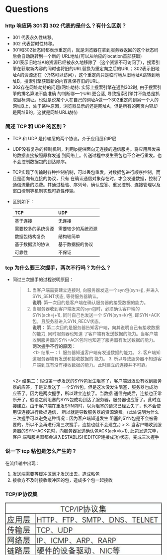 # Questions
### http 响应码 301 和 302 代表的是什么？有什么区别？
  * 301 代表永久性转移。
  * 302 代表暂时性转移。
  * 301和302状态码都表示重定向，就是浏览器在拿到服务器返回的这个状态码后会自动跳转到一个新的
  URL地址(可以从响应的location首部获取)
  * 301表示旧地址A的资源已经被永久地移除了（这个资源不可访问了），搜索引擎在获取新内容的同时也将旧的URL替换为重定向之后的URL；302表示旧地址A的资源还在（仍然可以访问），这个重定向只是临时地从旧地址A跳转到地址B，搜索引擎获取新的内容且保存旧的URL。
  * 302存在网址劫持的问题(网址劫持: 实际上搜索引擎在遇到302时, 由于搜索引擎的排名算法不能准确
  的判断哪一个URL更合适, 导致搜索引擎并不能总是抓取目标网址。也就是说某个人在自己的网址A做一个302重定向到另一个人的网址B上，处于某种原因，浏览器显示的还是网址A，但是所有的网页内容却是网址B的，这就是网址URL劫持)

### 简述 TCP 和 UDP 的区别？
* TCP 和 UDP 是传输层的两个协议。介于应用层和IP层
* UDP没有复杂的控制机制，利用ip提供面向无连接的通信服务。将应用层发来的数据直接按照原样发送
  到网络上。传送过程中发生丢包也不会进行重发。也不会控制数据包的到达顺序。
* TCP实现了传输时各种控制机制，可以丢包重发，对数据包进行顺序控制，而且是面向有连接的协议，只有
  在确认通信对象存在时，才会发送数据，控制了通信流量的浪费。其通过检验、序列号、确认应答、重发控制、连接管理以及窗口控制等机制实现可靠性传输。
* 区别如下：
  
    TCP  |  UDP
  -------|-------
  基于连接 |  无连接
  需要较多的系统资源 | 需要较少的系统资源
  数据包结构复杂 | 结构较简单
  基于数据流的协议 | 基于数据报的协议
  可靠性 | 不保证

### tcp 为什么要三次握手，两次不行吗？为什么？
* 同过三次握手的过程说明原因：
  > 1. 当客户端需要建立连接时, 向服务器发送一个syn包(syn=j), 并进入SYN_SENT状态,
    等待服务器确认。<br>
    **说明:** 第一次目的是客户端在确认服务器的接受数据的能力。
  > 2. 当服务器收到客户端发来的syn包时，必须确认客户端的SYN(ack=j+1), 同时自己也发送一个
    SYN(syn=k)包, 即SYN+ACK包，且服务器进入SYN_RECV状态。<br>
    **说明：** 第二次目的是服务器告知客户端，向其说明自己有接收数据的能力, 同时服务器也知道
    了客户端有发送数据的能力。当客户端收到服务器的SYN+ACK包时也知道了服务器有发送数据的能力。<br>
    **两次握手不行的原因：** <br>
    <1> 结果一：1. 服务器知道客户端有发送数据的能力。 2. 客户端知道服务器端有发送和接收数据的
    能力。 3. 所以导致服务器不知道客户端到底有没有接收数据的能力。此时建立的连接并不可靠。
    <br>
    <2> 结果二：假设第一步发送的SYN包发生阻塞了，客户端迟迟没有收到服务器的应答，于是又发送了
    一个SYN包，但是这次没发生阻塞，服务器也成功应答了。因为是两次握手，所以建立连接了。当数据
    通信完成后，连接也正常断开了。假设之前阻塞的SYN包成功到达了服务器，服务器也应答了。此时连接建立。由于客户端在重发SYN包时，以为阻塞的请求已经丢失了，也不会使用该连接进行数据通信，
    所以就是导致服务器的资源浪费。(此处说明为什么三次握手可以避免这种情况：因为客户端知道发生
    阻塞的SYN包是不会被需要的，所以不会再进行第三次握手，连接也就不会建立。)
  > 3. 当客户端收到服务器的SYN+ACK包时，向服务器发送确认包ACK(ack=k+1), 此包发送完毕，客户
    端和服务器都会进入ESTABLISHED(TCP连接成功)状态，完成三次握手

### 说一下 tcp 粘包是怎么产生的？
在流传输中出现：

1. 发送端需要等缓冲区满才发送出去，造成粘包
2. 接收方不及时接收缓冲区的包，造成多个包一起接收

### TCP/IP协议集
![TCP/IP协议集](../images/network/tcp_ip.png)

